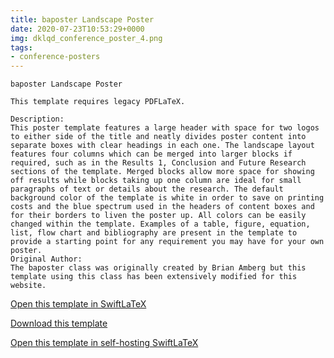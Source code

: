 ```yaml
---
title: baposter Landscape Poster
date: 2020-07-23T10:53:29+0000
img: dklqd_conference_poster_4.png
tags:
- conference-posters
---
```

```
baposter Landscape Poster

This template requires legacy PDFLaTeX.

Description:
This poster template features a large header with space for two logos to either side of the title and neatly divides poster content into separate boxes with clear headings in each one. The landscape layout features four columns which can be merged into larger blocks if required, such as in the Results 1, Conclusion and Future Research sections of the template. Merged blocks allow more space for showing off results while blocks taking up one column are ideal for small paragraphs of text or details about the research. The default background color of the template is white in order to save on printing costs and the blue spectrum used in the headers of content boxes and for their borders to liven the poster up. All colors can be easily changed within the template. Examples of a table, figure, equation, list, flow chart and bibliography are present in the template to provide a starting point for any requirement you may have for your own poster.
Original Author:
The baposter class was originally created by Brian Amberg but this template using this class has been extensively modified for this website.
```
[Open this template in SwiftLaTeX](https://www.swiftlatex.com/project.html?import=https://swiftlatex.github.io/LaTeXBoilerPlate/zips/mpvgq_conference_poster_4.zip&import_name=baposter%20Landscape%20Poster)

[Download this template](https://swiftlatex.github.io/LaTeXBoilerPlate/zips/mpvgq_conference_poster_4.zip)

[Open this template in self-hosting SwiftLaTeX](http://localhost:3011/project.html?import=https://swiftlatex.github.io/LaTeXBoilerPlate/zips/mpvgq_conference_poster_4.zip&import_name=baposter%20Landscape%20Poster)

